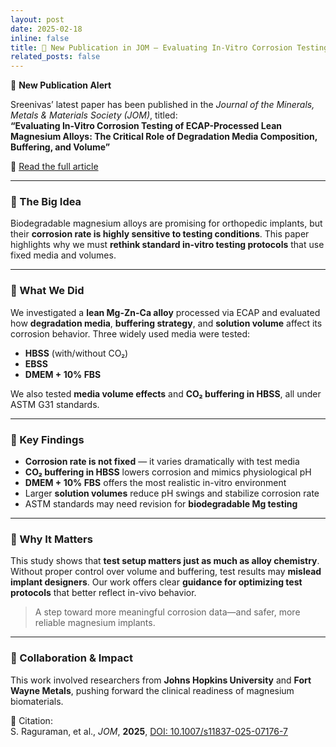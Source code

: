 ```yaml
---
layout: post
date: 2025-02-18
inline: false
title: 🧪 New Publication in JOM — Evaluating In-Vitro Corrosion Testing of Mg Alloys
related_posts: false
---
```


🧪 **New Publication Alert**  

Sreenivas’ latest paper has been published in the *Journal of the Minerals, Metals & Materials Society (JOM)*, titled:  
**“Evaluating In-Vitro Corrosion Testing of ECAP-Processed Lean Magnesium Alloys: The Critical Role of Degradation Media Composition, Buffering, and Volume”**

🔗 [Read the full article](https://doi.org/10.1007/s11837-025-07176-7)

---

### 🧭 The Big Idea  
Biodegradable magnesium alloys are promising for orthopedic implants, but their **corrosion rate is highly sensitive to testing conditions**. This paper highlights why we must **rethink standard in-vitro testing protocols** that use fixed media and volumes.

---

### 🔧 What We Did  
We investigated a **lean Mg-Zn-Ca alloy** processed via ECAP and evaluated how **degradation media**, **buffering strategy**, and **solution volume** affect its corrosion behavior. Three widely used media were tested:

- **HBSS** (with/without CO₂)  
- **EBSS**  
- **DMEM + 10% FBS**  

We also tested **media volume effects** and **CO₂ buffering in HBSS**, all under ASTM G31 standards.

---

### 🌟 Key Findings  
- **Corrosion rate is not fixed** — it varies dramatically with test media  
- **CO₂ buffering in HBSS** lowers corrosion and mimics physiological pH  
- **DMEM + 10% FBS** offers the most realistic in-vitro environment  
- Larger **solution volumes** reduce pH swings and stabilize corrosion rate  
- ASTM standards may need revision for **biodegradable Mg testing**

---

### 🔬 Why It Matters  
This study shows that **test setup matters just as much as alloy chemistry**. Without proper control over volume and buffering, test results may **mislead implant designers**. Our work offers clear **guidance for optimizing test protocols** that better reflect in-vivo behavior.

> A step toward more meaningful corrosion data—and safer, more reliable magnesium implants.

---

### 🤝 Collaboration & Impact  
This work involved researchers from **Johns Hopkins University** and **Fort Wayne Metals**, pushing forward the clinical readiness of magnesium biomaterials.  

📄 Citation:  
S. Raguraman, et al., *JOM*, **2025**, [DOI: 10.1007/s11837-025-07176-7](https://doi.org/10.1007/s11837-025-07176-7)

